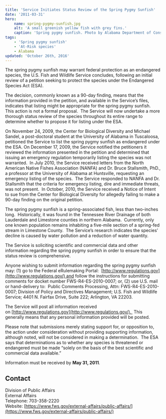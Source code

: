 ```yaml
---
title: 'Service Initiates Status Review of the Spring Pygmy Sunfish'
date: '2011-03-31'
hero:
    name: spring-pygmy-sunfish.jpg
    alt: 'A small greenish yellow fish with grey fins.'
    caption: 'Spring pygmy sunfish. Photo by Alabama Department of Conservation and Natural Resources.'
tags:
    - 'Spring pygmy sunfish'
    - 'At-Risk species'
    - Alabama
updated: 'October 26th, 2016'
---
```


The spring pygmy sunfish may warrant federal protection as an endangered species, the U.S. Fish and Wildlife Service concludes, following an initial review of a petition seeking to protect the species under the Endangered Species Act (ESA).

The decision, commonly known as a 90-day finding, means that the information provided in the petition, and available in the Service’s files, indicates that listing might be appropriate for the spring pygmy sunfish.  This action is not a formal proposal.  The Service will now undertake a more thorough status review of the species throughout its entire range to determine whether to propose it for listing under the ESA.

On November 24, 2009, the Center for Biological Diversity and Michael Sandel, a post-doctoral student at the University of Alabama in Tuscaloosa, petitioned the Service to list the spring pygmy sunfish as endangered under the ESA. On December 17, 2009, the Service notified the petitioners it reviewed the information presented in the petition and determined that issuing an emergency regulation temporarily listing the species was not warranted.  In July 2010, the Service received letters from the North American Native Fishes Association (NANFA) and Dr. Bruce Stallsmith, PhD., a professor at the University of Alabama at Huntsville, requesting an emergency listing of the species.  The Service responded to NANFA and Dr. Stallsmith that the criteria for emergency listing, dire and immediate threats, was not present.  In October, 2010, the Service received a Notice of Intent to sue from the Center for Biological Diversity for allegedly failing to make a 90-day finding on the original petition.    

The spring pygmy sunfish is a spring-associated fish, less than two-inches long.  Historically, it was found in the Tennessee River Drainage of both Lauderdale and Limestone counties in northern Alabama.  Currently, only one known population remains inhabiting a five-mile section of a spring-fed stream in Limestone County.  The Service’s research indicates the species’ decline is caused by water pollution and a reduction of water quantity.  

The Service is soliciting scientific and commercial data and other information regarding the spring pygmy sunfish in order to ensure that the status review is comprehensive.

Anyone wishing to submit information regarding the spring pygmy sunfish may: (1) go to the Federal eRulemaking Portal:  [http://www.regulations.gov](http://www.regulations.gov/) and follow the instructions for submitting comments for docket number FWS-R4-ES-2010-0007; or, (2) use U.S. mail or hand-delivery to:  Public Comments Processing, Attn: FWS-R4-ES-2010-0007; Division of Policy and Directives Management; U.S. Fish and Wildlife Service; 4401 N. Fairfax Drive, Suite 222; Arlington, VA 22203. 

The Service will post all information received on [http://www.regulations.gov](http://www.regulations.gov/).  This generally means that any personal information provided will be posted.

Please note that submissions merely stating support for, or opposition to, the action under consideration without providing supporting information, although noted, will not be considered in making a determination.  The ESA says that determinations as to whether any species is threatened or endangered must be made “solely on the basis of the best scientific and commercial data available.”

Information must be received by **May 31, 2011**.

## Contact

Division of Public Affairs  
External Affairs  
Telephone: 703-358-2220  
Website: [https://www.fws.gov/external-affairs/public-affairs/](https://www.fws.gov/external-affairs/public-affairs/)
